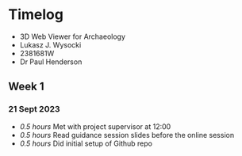 # Timelog

* 3D Web Viewer for Archaeology
* Lukasz J. Wysocki
* 2381681W
* Dr Paul Henderson

## Week 1

### 21 Sept 2023

* *0.5 hours* Met with project supervisor at 12:00
* *0.5 hours* Read guidance session slides before the online session
* *0.5 hours* Did initial setup of Github repo

